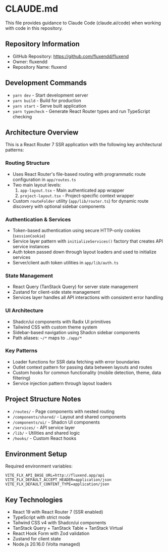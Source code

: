 # CLAUDE.md

This file provides guidance to Claude Code (claude.ai/code) when working with code in this repository.

## Repository Information

- GitHub Repository: https://github.com/fluxendd/fluxend
- Owner: fluxendd
- Repository Name: fluxend

## Development Commands

- `yarn dev` - Start development server
- `yarn build` - Build for production
- `yarn start` - Serve built application  
- `yarn typecheck` - Generate React Router types and run TypeScript checking

## Architecture Overview

This is a React Router 7 SSR application with the following key architectural patterns:

### Routing Structure
- Uses React Router's file-based routing with programmatic route configuration in `app/routes.ts`
- Two main layout levels:
  1. `app-layout.tsx` - Main authenticated app wrapper
  2. `project-layout.tsx` - Project-specific context wrapper
- Custom `routeFolder` utility (`app/lib/router.ts`) for dynamic route discovery with optional sidebar components

### Authentication & Services
- Token-based authentication using secure HTTP-only cookies (`sessionCookie`)
- Service layer pattern with `initializeServices()` factory that creates API service instances
- Auth token passed down through layout loaders and used to initialize services
- Server/client auth token utilities in `app/lib/auth.ts`

### State Management
- React Query (TanStack Query) for server state management
- Zustand for client-side state management
- Services layer handles all API interactions with consistent error handling

### UI Architecture
- Shadcn/ui components with Radix UI primitives
- Tailwind CSS with custom theme system
- Sidebar-based navigation using Shadcn sidebar components
- Path aliases: `~/*` maps to `./app/*`

### Key Patterns
- Loader functions for SSR data fetching with error boundaries
- Outlet context pattern for passing data between layouts and routes
- Custom hooks for common functionality (mobile detection, theme, data filtering)
- Service injection pattern through layout loaders

## Project Structure Notes

- `/routes/` - Page components with nested routing
- `/components/shared/` - Layout and shared components  
- `/components/ui/` - Shadcn UI components
- `/services/` - API service layer
- `/lib/` - Utilities and shared logic
- `/hooks/` - Custom React hooks

## Environment Setup

Required environment variables:
```
VITE_FLX_API_BASE_URL=http://fluxend.app/api
VITE_FLX_DEFAULT_ACCEPT_HEADER=application/json
VITE_FLX_DEFAULT_CONTENT_TYPE=application/json
```

## Key Technologies

- React 19 with React Router 7 (SSR enabled)
- TypeScript with strict mode
- Tailwind CSS v4 with Shadcn/ui components
- TanStack Query + TanStack Table + TanStack Virtual
- React Hook Form with Zod validation
- Zustand for client state
- Node.js 20.16.0 (Volta managed)